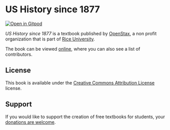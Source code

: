 # US History since 1877

[![Open in Gitpod](https://gitpod.io/button/open-in-gitpod.svg)](https://gitpod.io/from-referrer/)

_US History since 1877_ is a textbook published by [OpenStax](https://openstax.org/), a non profit organization that is part of [Rice University](https://www.rice.edu/).

The book can be viewed [online](https://github.com/cnx-user-books/cnxbook-us-history-since-1877/releases/latest), where you can also see a list of contributors.

## License
This book is available under the [Creative Commons Attribution License](./LICENSE) license.

## Support
If you would like to support the creation of free textbooks for students, your [donations are welcome](https://riceconnect.rice.edu/donation/support-openstax-banner).
